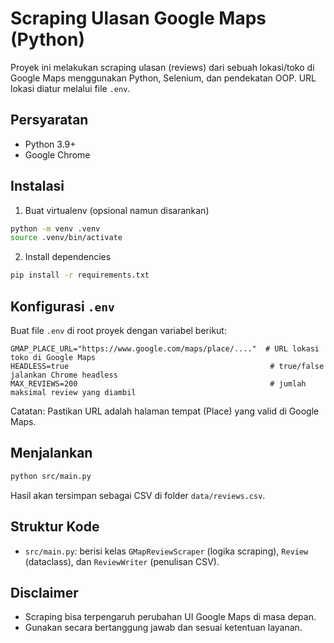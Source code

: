 # Scraping Ulasan Google Maps (Python)

Proyek ini melakukan scraping ulasan (reviews) dari sebuah lokasi/toko di Google Maps menggunakan Python, Selenium, dan pendekatan OOP. URL lokasi diatur melalui file `.env`.

## Persyaratan
- Python 3.9+
- Google Chrome

## Instalasi
1. Buat virtualenv (opsional namun disarankan)
```bash
python -m venv .venv
source .venv/bin/activate
```
2. Install dependencies
```bash
pip install -r requirements.txt
```

## Konfigurasi `.env`
Buat file `.env` di root proyek dengan variabel berikut:
```env
GMAP_PLACE_URL="https://www.google.com/maps/place/...."  # URL lokasi toko di Google Maps
HEADLESS=true                                             # true/false jalankan Chrome headless
MAX_REVIEWS=200                                           # jumlah maksimal review yang diambil
```

Catatan: Pastikan URL adalah halaman tempat (Place) yang valid di Google Maps.

## Menjalankan
```bash
python src/main.py
```
Hasil akan tersimpan sebagai CSV di folder `data/reviews.csv`.

## Struktur Kode
- `src/main.py`: berisi kelas `GMapReviewScraper` (logika scraping), `Review` (dataclass), dan `ReviewWriter` (penulisan CSV).

## Disclaimer
- Scraping bisa terpengaruh perubahan UI Google Maps di masa depan.
- Gunakan secara bertanggung jawab dan sesuai ketentuan layanan.
